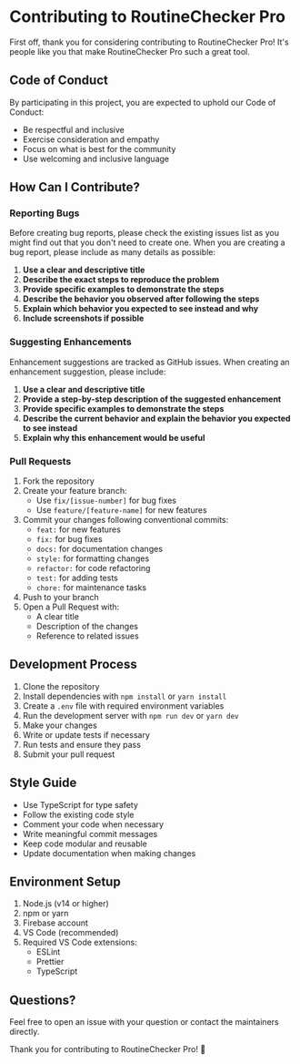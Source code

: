 # Contributing to RoutineChecker Pro

First off, thank you for considering contributing to RoutineChecker Pro! It's people like you that make RoutineChecker Pro such a great tool.

## Code of Conduct

By participating in this project, you are expected to uphold our Code of Conduct:

- Be respectful and inclusive
- Exercise consideration and empathy
- Focus on what is best for the community
- Use welcoming and inclusive language

## How Can I Contribute?

### Reporting Bugs

Before creating bug reports, please check the existing issues list as you might find out that you don't need to create one. When you are creating a bug report, please include as many details as possible:

1. **Use a clear and descriptive title**
2. **Describe the exact steps to reproduce the problem**
3. **Provide specific examples to demonstrate the steps**
4. **Describe the behavior you observed after following the steps**
5. **Explain which behavior you expected to see instead and why**
6. **Include screenshots if possible**

### Suggesting Enhancements

Enhancement suggestions are tracked as GitHub issues. When creating an enhancement suggestion, please include:

1. **Use a clear and descriptive title**
2. **Provide a step-by-step description of the suggested enhancement**
3. **Provide specific examples to demonstrate the steps**
4. **Describe the current behavior and explain the behavior you expected to see instead**
5. **Explain why this enhancement would be useful**

### Pull Requests

1. Fork the repository
2. Create your feature branch:
   - Use `fix/[issue-number]` for bug fixes
   - Use `feature/[feature-name]` for new features
3. Commit your changes following conventional commits:
   - `feat:` for new features
   - `fix:` for bug fixes
   - `docs:` for documentation changes
   - `style:` for formatting changes
   - `refactor:` for code refactoring
   - `test:` for adding tests
   - `chore:` for maintenance tasks
4. Push to your branch
5. Open a Pull Request with:
   - A clear title
   - Description of the changes
   - Reference to related issues

## Development Process

1. Clone the repository
2. Install dependencies with `npm install` or `yarn install`
3. Create a `.env` file with required environment variables
4. Run the development server with `npm run dev` or `yarn dev`
5. Make your changes
6. Write or update tests if necessary
7. Run tests and ensure they pass
8. Submit your pull request

## Style Guide

- Use TypeScript for type safety
- Follow the existing code style
- Comment your code when necessary
- Write meaningful commit messages
- Keep code modular and reusable
- Update documentation when making changes

## Environment Setup

1. Node.js (v14 or higher)
2. npm or yarn
3. Firebase account
4. VS Code (recommended)
5. Required VS Code extensions:
   - ESLint
   - Prettier
   - TypeScript

## Questions?

Feel free to open an issue with your question or contact the maintainers directly.

Thank you for contributing to RoutineChecker Pro! 🎉
